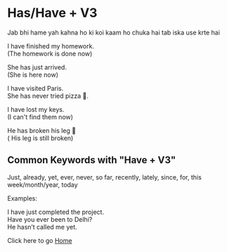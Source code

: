 # Has/Have + V3

Jab bhi hame yah kahna ho ki koi kaam ho chuka hai tab iska use krte hai

I have finished my homework.<br>
(The homework is done now)<br>

She has just arrived.<br>
(She is here now)<br>

I have visited Paris.<br>
She has never tried pizza 🍕.<br>

I have lost my keys.<br>
(I can't find them now)<br>

He has broken his leg 🦵 <br>
( His leg is still broken)<br>


## Common Keywords with "Have + V3"

Just, already, yet, ever, never, so far, recently, lately, since, for, this week/month/year, today

Examples:

I have just completed the project.<br>
Have you ever been to Delhi?<br>
He hasn’t called me yet.<br>


Click here to go [Home](/apps/courses/english/readme.md)